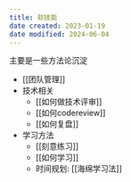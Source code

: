 ```yaml
---
title: 软技能
date created: 2023-01-19
date modified: 2024-06-04
---
```


主要是一些方法论沉淀

+ [[团队管理]]
+ 技术相关
	+ [[如何做技术评审]]
	+ [[如何codereview]]
	+ [[如何复盘]]
+ 学习方法
	+ [[刻意练习]]
	+ [[如何学习]]
	+ 时间规划: [[海绵学习法]]

